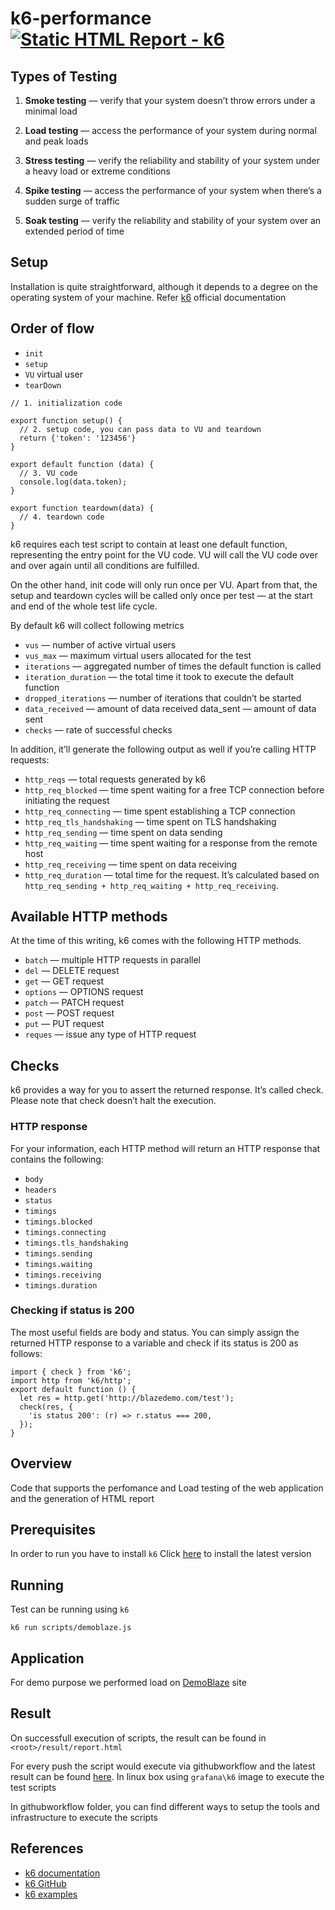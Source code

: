 # k6-performance [![Static HTML Report - k6](https://github.com/thananauto/k6-performance/actions/workflows/Result.yml/badge.svg)](https://github.com/thananauto/k6-performance/actions/workflows/Result.yml)

## Types of Testing
1. **Smoke testing** — verify that your system doesn’t throw errors under a minimal load

2. **Load testing** — access the performance of your system during normal and peak loads

3. **Stress testing** — verify the reliability and stability of your system under a heavy load or extreme conditions

4. **Spike testing** — access the performance of your system when there’s a sudden surge of traffic

5. **Soak testing** — verify the reliability and stability of your system over an extended period of time

## Setup
Installation is quite straightforward, although it depends to a degree on the operating system of your machine. Refer [k6](https://k6.io/docs/get-started/installation/) official documentation


## Order of flow
* `init`
* `setup`
* `VU` virtual user
* `tearDown`

```
// 1. initialization code

export function setup() {
  // 2. setup code, you can pass data to VU and teardown
  return {'token': '123456'}
}

export default function (data) {
  // 3. VU code
  console.log(data.token);
}

export function teardown(data) {
  // 4. teardown code
}
```

k6 requires each test script to contain at least one default function, representing the entry point for the VU code. VU will call the VU code over and over again until all conditions are fulfilled.

On the other hand, init code will only run once per VU. Apart from that, the setup and teardown cycles will be called only once per test — at the start and end of the whole test life cycle.

By default k6 will collect following metrics

* `vus` — number of active virtual users
* `vus_max` — maximum virtual users allocated for the test
* `iterations` — aggregated number of times the default function is called
* `iteration_duration` — the total time it took to execute the default function
* `dropped_iterations` — number of iterations that couldn’t be started
* `data_received` — amount of data received
data_sent — amount of data sent
* `checks` — rate of successful checks

In addition, it’ll generate the following output as well if you’re calling HTTP requests:

* `http_reqs` — total requests generated by k6
* `http_req_blocked` — time spent waiting for a free TCP connection before initiating the request
* `http_req_connecting` — time spent establishing a TCP connection
* `http_req_tls_handshaking` — time spent on TLS handshaking
* `http_req_sending` — time spent on data sending
* `http_req_waiting` — time spent waiting for a response from the remote host
* `http_req_receiving` — time spent on data receiving
* `http_req_duration` — total time for the request. It’s calculated based on `http_req_sending + http_req_waiting + http_req_receiving`.

## Available HTTP methods
At the time of this writing, k6 comes with the following HTTP methods.

* `batch` — multiple HTTP requests in parallel
* `del` — DELETE request
* `get` — GET request
* `options` — OPTIONS request
* `patch` — PATCH request
* `post` — POST request
* `put` — PUT request
* `reques` — issue any type of HTTP request

## Checks
k6 provides a way for you to assert the returned response. It’s called check. Please note that check doesn’t halt the execution.

### HTTP response
For your information, each HTTP method will return an HTTP response that contains the following:

* `body`
* `headers`
* `status`
* `timings`
* `timings.blocked`
* `timings.connecting`
* `timings.tls_handshaking`
* `timings.sending`
* `timings.waiting`
* `timings.receiving`
* `timings.duration`

### Checking if status is 200
The most useful fields are body and status. You can simply assign the returned HTTP response to a variable and check if its status is 200 as follows:

```code
import { check } from 'k6';
import http from 'k6/http';
export default function () {
  let res = http.get('http://blazedemo.com/test');
  check(res, {
    'is status 200': (r) => r.status === 200,
  });
}
```
## Overview
Code that supports the perfomance and Load testing of the web application and the generation of HTML report

## Prerequisites

In order to run you have to install `k6` Click [here](https://k6.io/docs/get-started/installation/) to install the latest version

 ## Running
 Test can be running using `k6`

 ```k6 run scripts/demoblaze.js```


 ## Application 
 For demo purpose we performed load on [DemoBlaze](http://blazedemo.com') site

 ## Result
 On successfull execution of scripts, the result can be found in `<root>/result/report.html` 

 For every push the script would execute via githubworkflow and the latest result can be found [here](https://thananauto.github.io/k6-performance). In linux box using `grafana\k6` image to execute the test scripts

 In githubworkflow folder, you can find different ways to setup the tools and infrastructure to execute the scripts

 ## References
* [k6 documentation](https://k6.io/docs/)
* [k6 GitHub](https://github.com/loadimpact/k6)
* [k6 examples](https://k6.io/docs/examples)

